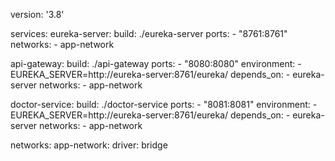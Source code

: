 version: '3.8'

services:
  eureka-server:
    build: ./eureka-server
    ports:
      - "8761:8761"
    networks:
      - app-network

  api-gateway:
    build: ./api-gateway
    ports:
      - "8080:8080"
    environment:
      - EUREKA_SERVER=http://eureka-server:8761/eureka/
    depends_on:
      - eureka-server
    networks:
      - app-network

  doctor-service:
    build: ./doctor-service
    ports:
      - "8081:8081"
    environment:
      - EUREKA_SERVER=http://eureka-server:8761/eureka/
    depends_on:
      - eureka-server
    networks:
      - app-network

networks:
  app-network:
    driver: bridge
